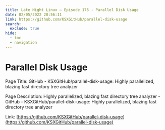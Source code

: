 ```yaml
---
title: Late Night Linux – Episode 175 - Parallel Disk Usage
date: 02/05/2022 20:56:11
link: https://github.com/KSXGitHub/parallel-disk-usage
search:
  exclude: true
hide:
  - toc
  - navigation
---
```


# Parallel Disk Usage

Page Title: GitHub - KSXGitHub/parallel-disk-usage: Highly parallelized, blazing fast directory tree analyzer

Page Description: Highly parallelized, blazing fast directory tree analyzer - GitHub - KSXGitHub/parallel-disk-usage: Highly parallelized, blazing fast directory tree analyzer 

Link: [https://github.com/KSXGitHub/parallel-disk-usage](https://github.com/KSXGitHub/parallel-disk-usage)